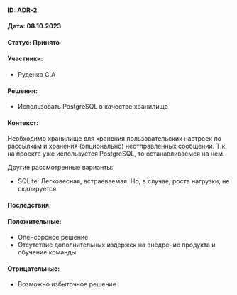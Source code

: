 #### ID: ADR-2

#### Дата: 08.10.2023

#### Статус: Принято

#### Участники:
* Руденко С.А

#### Решения:
* Использовать PostgreSQL в качестве хранилища

#### Контекст:
Необходимо хранилище для хранения пользовательских настроек по рассылкам и хранения (опционально) неотправленных сообщений.
Т.к. на проекте уже используется PostgreSQL, то останавливаемся на нем.

Другие рассмотренные варианты:
* SQLite: Легковесная, встраеваемая. Но, в случае, роста нагрузки, не скалируется

#### Последствия:

#### Положительные:
* Опенсорсное решение
* Отсутствие дополнительных издержек на внедрение продукта и обучение команды 

#### Отрицательные:
* Возможно избыточное решение
